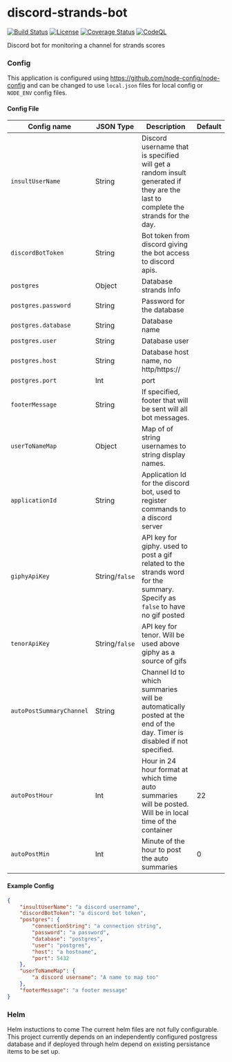 # discord-strands-bot
[![Build Status](https://github.com/Serk72/discord-strands-bot/actions/workflows/main.yml/badge.svg)](https://github.com/Serk72/discord-strands-bot/actions)
[![License](https://img.shields.io/badge/License-Apache%202.0-blue.svg)](https://github.com/Serk72/discord-strands-bot/blob/main/LICENSE)
[![Coverage Status](https://codecov.io/github/Serk72/discord-strands-bot/branch/main/graph/badge.svg)](https://codecov.io/github/Serk72/discord-strands-bot)
[![CodeQL](https://github.com/Serk72/discord-strands-bot/actions/workflows/codeql-analysis.yml/badge.svg)](https://github.com/Serk72/discord-strands-bot/actions/workflows/codeql-analysis.yml)

Discord bot for monitoring a channel for strands scores

### Config
This application is configured using https://github.com/node-config/node-config and can be changed to use `local.json` files for local config or `NODE_ENV` config files.
#### Config File

| Config name                    | JSON Type | Description | Default |
|--------------------------------|-----------|-------------|---------|
| `insultUserName`               | String    | Discord username that is specified will get a random insult generated if they are the last to complete the strands for the day. |  |
| `discordBotToken`              | String    | Bot token from discord giving the bot access to discord apis. |  |
| `postgres`                     | Object    | Database strands Info |  | 
| `postgres.password`            | String    | Password for the database   |  |
| `postgres.database`            | String    | Database name                  |  |
| `postgres.user`                | String    | Database user  |  |
| `postgres.host`                | String    | Database host name, no http/https:// |  |
| `postgres.port`                | Int       | port                          | |
| `footerMessage`                | String    | If specified, footer that will be sent will all bot messages. |  |
| `userToNameMap`                | Object    | Map of of string usernames to string display names. |  |
| `applicationId`                | String    | Application Id for the discord bot, used to register commands to a discord server | |
| `giphyApiKey`                  | String/`false` | API key for giphy. used to post a gif related to the strands word for the summary. Specify as `false` to have no gif posted | |
| `tenorApiKey`                  | String/`false` | API key for tenor. Will be used above giphy as a source of gifs | |
| `autoPostSummaryChannel`       | String    |  Channel Id to which summaries will be automatically posted at the end of the day. Timer is disabled if not specified. | | 
| `autoPostHour`                 | Int       | Hour in 24 hour format at which time auto summaries will be posted. Will be in local time of the container | 22 |
| `autoPostMin`                  | Int       | Minute of the hour to post the auto summaries | 0 |  

#### Example Config
```json
{
    "insultUserName": "a discord username",
    "discordBotToken": "a discord bot token",
    "postgres": {
        "connectionString": "a connection string",
        "password": "a password",
        "database": "postgres",
        "user": "postgres",
        "host": "a hostname",
        "port": 5432
    },
    "userToNameMap": {
        "a discord username": "A name to map too"
    },
    "footerMessage": "a footer message"
}
```


### Helm

Helm instuctions to come
The current helm files are not fully configurable.
This project currently depends on an independently configured postgress database and if deployed through helm depend on existing persistance items to be set up.